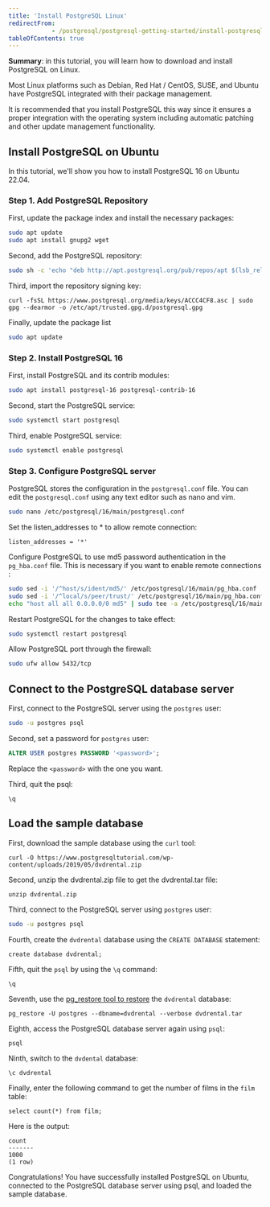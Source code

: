 ```yaml
---
title: 'Install PostgreSQL Linux'
redirectFrom: 
            - /postgresql/postgresql-getting-started/install-postgresql-linux
tableOfContents: true
---
```



**Summary**: in this tutorial, you will learn how to download and install PostgreSQL on Linux.

Most Linux platforms such as Debian, Red Hat / CentOS, SUSE, and Ubuntu have PostgreSQL integrated with their package management.

It is recommended that you install PostgreSQL this way since it ensures a proper integration with the operating system including automatic patching and other update management functionality.

## Install PostgreSQL on Ubuntu

In this tutorial, we'll show you how to install PostgreSQL 16 on Ubuntu 22.04.

### Step 1. Add PostgreSQL Repository

First, update the package index and install the necessary packages:

```bash
sudo apt update
sudo apt install gnupg2 wget
```

Second, add the PostgreSQL repository:

```bash
sudo sh -c 'echo "deb http://apt.postgresql.org/pub/repos/apt $(lsb_release -cs)-pgdg main" > /etc/apt/sources.list.d/pgdg.list'
```

Third, import the repository signing key:

```
curl -fsSL https://www.postgresql.org/media/keys/ACCC4CF8.asc | sudo gpg --dearmor -o /etc/apt/trusted.gpg.d/postgresql.gpg
```

Finally, update the package list

```bash
sudo apt update
```

### Step 2. Install PostgreSQL 16

First, install PostgreSQL and its contrib modules:

```bash
sudo apt install postgresql-16 postgresql-contrib-16
```

Second, start the PostgreSQL service:

```bash
sudo systemctl start postgresql
```

Third, enable PostgreSQL service:

```bash
sudo systemctl enable postgresql
```

### Step 3. Configure PostgreSQL server

PostgreSQL stores the configuration in the `postgresql.conf` file. You can edit the `postgresql.conf` using any text editor such as nano and vim.

```bash
sudo nano /etc/postgresql/16/main/postgresql.conf
```

Set the listen_addresses to \* to allow remote connection:

```
listen_addresses = '*'
```

Configure PostgreSQL to use md5 password authentication in the `pg_hba.conf` file. This is necessary if you want to enable remote connections :

```bash
sudo sed -i '/^host/s/ident/md5/' /etc/postgresql/16/main/pg_hba.conf
sudo sed -i '/^local/s/peer/trust/' /etc/postgresql/16/main/pg_hba.conf
echo "host all all 0.0.0.0/0 md5" | sudo tee -a /etc/postgresql/16/main/pg_hba.conf
```

Restart PostgreSQL for the changes to take effect:

```bash
sudo systemctl restart postgresql
```

Allow PostgreSQL port through the firewall:

```bash
sudo ufw allow 5432/tcp
```

## Connect to the PostgreSQL database server

First, connect to the PostgreSQL server using the `postgres` user:

```bash
sudo -u postgres psql
```

Second, set a password for `postgres` user:

```sql
ALTER USER postgres PASSWORD '<password>';
```

Replace the `<password>` with the one you want.

Third, quit the psql:

```
\q
```

## Load the sample database

First, download the sample database using the `curl` tool:

```
curl -O https://www.postgresqltutorial.com/wp-content/uploads/2019/05/dvdrental.zip
```

Second, unzip the dvdrental.zip file to get the dvdrental.tar file:

```
unzip dvdrental.zip
```

Third, connect to the PostgreSQL server using `postgres` user:

```bash
sudo -u postgres psql
```

Fourth, create the `dvdrental` database using the `CREATE DATABASE` statement:

```
create database dvdrental;
```

Fifth, quit the `psql` by using the `\q` command:

```
\q
```

Seventh, use the [pg_restore tool to restore](/postgresql/postgresql-administration/postgresql-restore-database) the `dvdrental` database:

```
pg_restore -U postgres --dbname=dvdrental --verbose dvdrental.tar
```

Eighth, access the PostgreSQL database server again using `psql`:

```
psql
```

Ninth, switch to the `dvdental` database:

```
\c dvdrental
```

Finally, enter the following command to get the number of films in the `film` table:

```
select count(*) from film;
```

Here is the output:

```
count
-------
1000
(1 row)
```

Congratulations! You have successfully installed PostgreSQL on Ubuntu, connected to the PostgreSQL database server using psql, and loaded the sample database.
